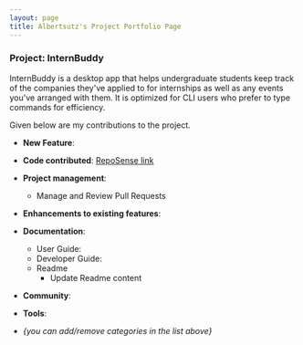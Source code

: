 ```yaml
---
layout: page
title: Albertsutz's Project Portfolio Page
---
```


### Project: InternBuddy

InternBuddy is a desktop app that helps undergraduate students keep track of the companies they've
applied to for internships as well as any events you've arranged with them. It is optimized for
CLI users who prefer to type commands for efficiency.

Given below are my contributions to the project.

* **New Feature**:

* **Code contributed**: [RepoSense link]()

* **Project management**:
  * Manage and Review Pull Requests

* **Enhancements to existing features**:

* **Documentation**:
  * User Guide:
  * Developer Guide:
  * Readme
    * Update Readme content

* **Community**:

* **Tools**:

* _{you can add/remove categories in the list above}_